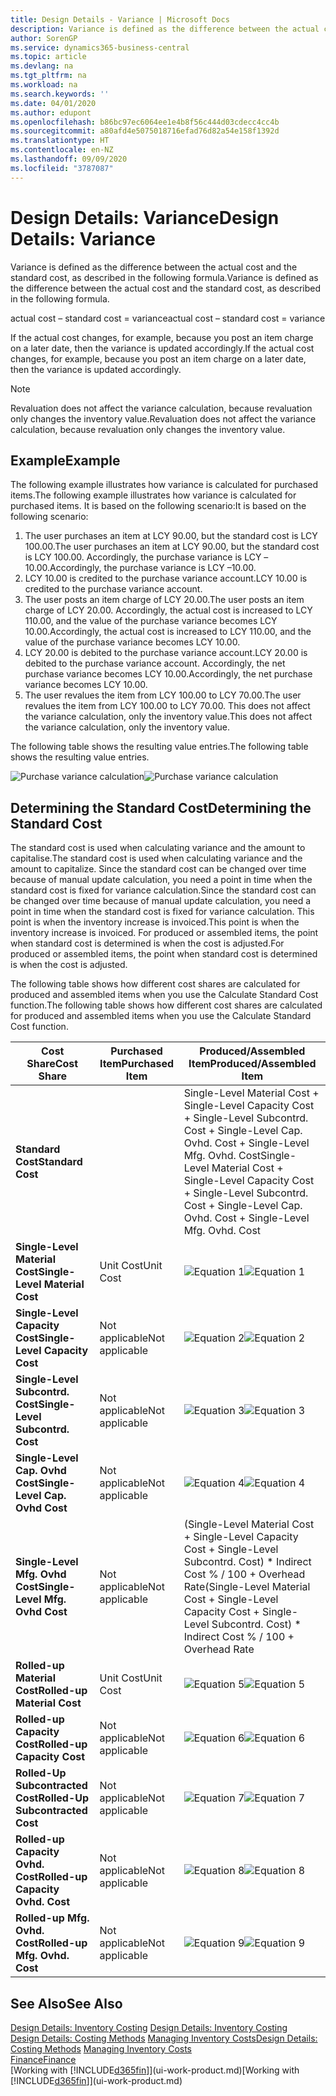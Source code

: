 ```yaml
---
title: Design Details - Variance | Microsoft Docs
description: Variance is defined as the difference between the actual cost and the standard cost, as described in the following formula.
author: SorenGP
ms.service: dynamics365-business-central
ms.topic: article
ms.devlang: na
ms.tgt_pltfrm: na
ms.workload: na
ms.search.keywords: ''
ms.date: 04/01/2020
ms.author: edupont
ms.openlocfilehash: b86bc97ec6064ee1e4b8f56c444d03cdecc4cc4b
ms.sourcegitcommit: a80afd4e5075018716efad76d82a54e158f1392d
ms.translationtype: HT
ms.contentlocale: en-NZ
ms.lasthandoff: 09/09/2020
ms.locfileid: "3787087"
---
```

# <a name="design-details-variance"></a><span data-ttu-id="6eb8e-103">Design Details: Variance</span><span class="sxs-lookup"><span data-stu-id="6eb8e-103">Design Details: Variance</span></span>
<span data-ttu-id="6eb8e-104">Variance is defined as the difference between the actual cost and the standard cost, as described in the following formula.</span><span class="sxs-lookup"><span data-stu-id="6eb8e-104">Variance is defined as the difference between the actual cost and the standard cost, as described in the following formula.</span></span>  

 <span data-ttu-id="6eb8e-105">actual cost – standard cost = variance</span><span class="sxs-lookup"><span data-stu-id="6eb8e-105">actual cost – standard cost = variance</span></span>  

 <span data-ttu-id="6eb8e-106">If the actual cost changes, for example, because you post an item charge on a later date, then the variance is updated accordingly.</span><span class="sxs-lookup"><span data-stu-id="6eb8e-106">If the actual cost changes, for example, because you post an item charge on a later date, then the variance is updated accordingly.</span></span>  

> [!NOTE]  
>  <span data-ttu-id="6eb8e-107">Revaluation does not affect the variance calculation, because revaluation only changes the inventory value.</span><span class="sxs-lookup"><span data-stu-id="6eb8e-107">Revaluation does not affect the variance calculation, because revaluation only changes the inventory value.</span></span>  

## <a name="example"></a><span data-ttu-id="6eb8e-108">Example</span><span class="sxs-lookup"><span data-stu-id="6eb8e-108">Example</span></span>  
 <span data-ttu-id="6eb8e-109">The following example illustrates how variance is calculated for purchased items.</span><span class="sxs-lookup"><span data-stu-id="6eb8e-109">The following example illustrates how variance is calculated for purchased items.</span></span> <span data-ttu-id="6eb8e-110">It is based on the following scenario:</span><span class="sxs-lookup"><span data-stu-id="6eb8e-110">It is based on the following scenario:</span></span>  

1.  <span data-ttu-id="6eb8e-111">The user purchases an item at LCY 90.00, but the standard cost is LCY 100.00.</span><span class="sxs-lookup"><span data-stu-id="6eb8e-111">The user purchases an item at LCY 90.00, but the standard cost is LCY 100.00.</span></span> <span data-ttu-id="6eb8e-112">Accordingly, the purchase variance is LCY –10.00.</span><span class="sxs-lookup"><span data-stu-id="6eb8e-112">Accordingly, the purchase variance is LCY –10.00.</span></span>  
2.  <span data-ttu-id="6eb8e-113">LCY 10.00 is credited to the purchase variance account.</span><span class="sxs-lookup"><span data-stu-id="6eb8e-113">LCY 10.00 is credited to the purchase variance account.</span></span>  
3.  <span data-ttu-id="6eb8e-114">The user posts an item charge of LCY 20.00.</span><span class="sxs-lookup"><span data-stu-id="6eb8e-114">The user posts an item charge of LCY 20.00.</span></span> <span data-ttu-id="6eb8e-115">Accordingly, the actual cost is increased to LCY 110.00, and the value of the purchase variance becomes LCY 10.00.</span><span class="sxs-lookup"><span data-stu-id="6eb8e-115">Accordingly, the actual cost is increased to LCY 110.00, and the value of the purchase variance becomes LCY 10.00.</span></span>  
4.  <span data-ttu-id="6eb8e-116">LCY 20.00 is debited to the purchase variance account.</span><span class="sxs-lookup"><span data-stu-id="6eb8e-116">LCY 20.00 is debited to the purchase variance account.</span></span> <span data-ttu-id="6eb8e-117">Accordingly, the net purchase variance becomes LCY 10.00.</span><span class="sxs-lookup"><span data-stu-id="6eb8e-117">Accordingly, the net purchase variance becomes LCY 10.00.</span></span>  
5.  <span data-ttu-id="6eb8e-118">The user revalues the item from LCY 100.00 to LCY 70.00.</span><span class="sxs-lookup"><span data-stu-id="6eb8e-118">The user revalues the item from LCY 100.00 to LCY 70.00.</span></span> <span data-ttu-id="6eb8e-119">This does not affect the variance calculation, only the inventory value.</span><span class="sxs-lookup"><span data-stu-id="6eb8e-119">This does not affect the variance calculation, only the inventory value.</span></span>  

 <span data-ttu-id="6eb8e-120">The following table shows the resulting value entries.</span><span class="sxs-lookup"><span data-stu-id="6eb8e-120">The following table shows the resulting value entries.</span></span>  

 <span data-ttu-id="6eb8e-121">![Purchase variance calculation](media/design_details_inventory_costing_11_purchase_variance.png "Purchase variance calculation")</span><span class="sxs-lookup"><span data-stu-id="6eb8e-121">![Purchase variance calculation](media/design_details_inventory_costing_11_purchase_variance.png "Purchase variance calculation")</span></span>  

## <a name="determining-the-standard-cost"></a><span data-ttu-id="6eb8e-122">Determining the Standard Cost</span><span class="sxs-lookup"><span data-stu-id="6eb8e-122">Determining the Standard Cost</span></span>  
 <span data-ttu-id="6eb8e-123">The standard cost is used when calculating variance and the amount to capitalise.</span><span class="sxs-lookup"><span data-stu-id="6eb8e-123">The standard cost is used when calculating variance and the amount to capitalize.</span></span> <span data-ttu-id="6eb8e-124">Since the standard cost can be changed over time because of manual update calculation, you need a point in time when the standard cost is fixed for variance calculation.</span><span class="sxs-lookup"><span data-stu-id="6eb8e-124">Since the standard cost can be changed over time because of manual update calculation, you need a point in time when the standard cost is fixed for variance calculation.</span></span> <span data-ttu-id="6eb8e-125">This point is when the inventory increase is invoiced.</span><span class="sxs-lookup"><span data-stu-id="6eb8e-125">This point is when the inventory increase is invoiced.</span></span> <span data-ttu-id="6eb8e-126">For produced or assembled items, the point when standard cost is determined is when the cost is adjusted.</span><span class="sxs-lookup"><span data-stu-id="6eb8e-126">For produced or assembled items, the point when standard cost is determined is when the cost is adjusted.</span></span>  

 <span data-ttu-id="6eb8e-127">The following table shows how different cost shares are calculated for produced and assembled items when you use the Calculate Standard Cost function.</span><span class="sxs-lookup"><span data-stu-id="6eb8e-127">The following table shows how different cost shares are calculated for produced and assembled items when you use the Calculate Standard Cost function.</span></span>  

|<span data-ttu-id="6eb8e-128">Cost Share</span><span class="sxs-lookup"><span data-stu-id="6eb8e-128">Cost Share</span></span>|<span data-ttu-id="6eb8e-129">Purchased Item</span><span class="sxs-lookup"><span data-stu-id="6eb8e-129">Purchased Item</span></span>|<span data-ttu-id="6eb8e-130">Produced/Assembled Item</span><span class="sxs-lookup"><span data-stu-id="6eb8e-130">Produced/Assembled Item</span></span>|  
|----------------|--------------------|------------------------------|  
|<span data-ttu-id="6eb8e-131">**Standard Cost**</span><span class="sxs-lookup"><span data-stu-id="6eb8e-131">**Standard Cost**</span></span>||<span data-ttu-id="6eb8e-132">Single-Level Material Cost + Single-Level Capacity Cost + Single-Level Subcontrd. Cost + Single-Level Cap. Ovhd. Cost + Single-Level Mfg. Ovhd. Cost</span><span class="sxs-lookup"><span data-stu-id="6eb8e-132">Single-Level Material Cost + Single-Level Capacity Cost + Single-Level Subcontrd. Cost + Single-Level Cap. Ovhd. Cost + Single-Level Mfg. Ovhd. Cost</span></span>|  
|<span data-ttu-id="6eb8e-133">**Single-Level Material Cost**</span><span class="sxs-lookup"><span data-stu-id="6eb8e-133">**Single-Level Material Cost**</span></span>|<span data-ttu-id="6eb8e-134">Unit Cost</span><span class="sxs-lookup"><span data-stu-id="6eb8e-134">Unit Cost</span></span>|<span data-ttu-id="6eb8e-135">![Equation 1](media/design_details_inventory_costing_11_equation_1.png "Equation 1")</span><span class="sxs-lookup"><span data-stu-id="6eb8e-135">![Equation 1](media/design_details_inventory_costing_11_equation_1.png "Equation 1")</span></span>|  
|<span data-ttu-id="6eb8e-136">**Single-Level Capacity Cost**</span><span class="sxs-lookup"><span data-stu-id="6eb8e-136">**Single-Level Capacity Cost**</span></span>|<span data-ttu-id="6eb8e-137">Not applicable</span><span class="sxs-lookup"><span data-stu-id="6eb8e-137">Not applicable</span></span>|<span data-ttu-id="6eb8e-138">![Equation 2](media/design_details_inventory_costing_11_equation_2.png "Equation 2")</span><span class="sxs-lookup"><span data-stu-id="6eb8e-138">![Equation 2](media/design_details_inventory_costing_11_equation_2.png "Equation 2")</span></span>|  
|<span data-ttu-id="6eb8e-139">**Single-Level Subcontrd. Cost**</span><span class="sxs-lookup"><span data-stu-id="6eb8e-139">**Single-Level Subcontrd. Cost**</span></span>|<span data-ttu-id="6eb8e-140">Not applicable</span><span class="sxs-lookup"><span data-stu-id="6eb8e-140">Not applicable</span></span>|<span data-ttu-id="6eb8e-141">![Equation 3](media/design_details_inventory_costing_11_equation_3.png "Equation 3")</span><span class="sxs-lookup"><span data-stu-id="6eb8e-141">![Equation 3](media/design_details_inventory_costing_11_equation_3.png "Equation 3")</span></span>|  
|<span data-ttu-id="6eb8e-142">**Single-Level Cap. Ovhd Cost**</span><span class="sxs-lookup"><span data-stu-id="6eb8e-142">**Single-Level Cap. Ovhd Cost**</span></span>|<span data-ttu-id="6eb8e-143">Not applicable</span><span class="sxs-lookup"><span data-stu-id="6eb8e-143">Not applicable</span></span>|<span data-ttu-id="6eb8e-144">![Equation 4](media/design_details_inventory_costing_11_equation_4.png "Equation 4")</span><span class="sxs-lookup"><span data-stu-id="6eb8e-144">![Equation 4](media/design_details_inventory_costing_11_equation_4.png "Equation 4")</span></span>|  
|<span data-ttu-id="6eb8e-145">**Single-Level Mfg. Ovhd Cost**</span><span class="sxs-lookup"><span data-stu-id="6eb8e-145">**Single-Level Mfg. Ovhd Cost**</span></span>|<span data-ttu-id="6eb8e-146">Not applicable</span><span class="sxs-lookup"><span data-stu-id="6eb8e-146">Not applicable</span></span>|<span data-ttu-id="6eb8e-147">(Single-Level Material Cost + Single-Level Capacity Cost + Single-Level Subcontrd. Cost) \* Indirect Cost % / 100 + Overhead Rate</span><span class="sxs-lookup"><span data-stu-id="6eb8e-147">(Single-Level Material Cost + Single-Level Capacity Cost + Single-Level Subcontrd. Cost) \* Indirect Cost % / 100 + Overhead Rate</span></span>|  
|<span data-ttu-id="6eb8e-148">**Rolled-up Material Cost**</span><span class="sxs-lookup"><span data-stu-id="6eb8e-148">**Rolled-up Material Cost**</span></span>|<span data-ttu-id="6eb8e-149">Unit Cost</span><span class="sxs-lookup"><span data-stu-id="6eb8e-149">Unit Cost</span></span>|<span data-ttu-id="6eb8e-150">![Equation 5](media/design_details_inventory_costing_11_equation_5.png "Equation 5")</span><span class="sxs-lookup"><span data-stu-id="6eb8e-150">![Equation 5](media/design_details_inventory_costing_11_equation_5.png "Equation 5")</span></span>|  
|<span data-ttu-id="6eb8e-151">**Rolled-up Capacity Cost**</span><span class="sxs-lookup"><span data-stu-id="6eb8e-151">**Rolled-up Capacity Cost**</span></span>|<span data-ttu-id="6eb8e-152">Not applicable</span><span class="sxs-lookup"><span data-stu-id="6eb8e-152">Not applicable</span></span>|<span data-ttu-id="6eb8e-153">![Equation 6](media/design_details_inventory_costing_11_equation_6.png "Equation 6")</span><span class="sxs-lookup"><span data-stu-id="6eb8e-153">![Equation 6](media/design_details_inventory_costing_11_equation_6.png "Equation 6")</span></span>|  
|<span data-ttu-id="6eb8e-154">**Rolled-Up Subcontracted Cost**</span><span class="sxs-lookup"><span data-stu-id="6eb8e-154">**Rolled-Up Subcontracted Cost**</span></span>|<span data-ttu-id="6eb8e-155">Not applicable</span><span class="sxs-lookup"><span data-stu-id="6eb8e-155">Not applicable</span></span>|<span data-ttu-id="6eb8e-156">![Equation 7](media/design_details_inventory_costing_11_equation_7.png "Equation 7")</span><span class="sxs-lookup"><span data-stu-id="6eb8e-156">![Equation 7](media/design_details_inventory_costing_11_equation_7.png "Equation 7")</span></span>|  
|<span data-ttu-id="6eb8e-157">**Rolled-up Capacity Ovhd. Cost**</span><span class="sxs-lookup"><span data-stu-id="6eb8e-157">**Rolled-up Capacity Ovhd. Cost**</span></span>|<span data-ttu-id="6eb8e-158">Not applicable</span><span class="sxs-lookup"><span data-stu-id="6eb8e-158">Not applicable</span></span>|<span data-ttu-id="6eb8e-159">![Equation 8](media/design_details_inventory_costing_11_equation_8.png "Equation 8")</span><span class="sxs-lookup"><span data-stu-id="6eb8e-159">![Equation 8](media/design_details_inventory_costing_11_equation_8.png "Equation 8")</span></span>|  
|<span data-ttu-id="6eb8e-160">**Rolled-up Mfg. Ovhd. Cost**</span><span class="sxs-lookup"><span data-stu-id="6eb8e-160">**Rolled-up Mfg. Ovhd. Cost**</span></span>|<span data-ttu-id="6eb8e-161">Not applicable</span><span class="sxs-lookup"><span data-stu-id="6eb8e-161">Not applicable</span></span>|<span data-ttu-id="6eb8e-162">![Equation 9](media/design_details_inventory_costing_11_equation_9.png "Equation 9")</span><span class="sxs-lookup"><span data-stu-id="6eb8e-162">![Equation 9](media/design_details_inventory_costing_11_equation_9.png "Equation 9")</span></span>|  

## <a name="see-also"></a><span data-ttu-id="6eb8e-163">See Also</span><span class="sxs-lookup"><span data-stu-id="6eb8e-163">See Also</span></span>  
 <span data-ttu-id="6eb8e-164">[Design Details: Inventory Costing](design-details-inventory-costing.md) </span><span class="sxs-lookup"><span data-stu-id="6eb8e-164">[Design Details: Inventory Costing](design-details-inventory-costing.md) </span></span>  
 <span data-ttu-id="6eb8e-165">[Design Details: Costing Methods](design-details-costing-methods.md) [Managing Inventory Costs](finance-manage-inventory-costs.md)</span><span class="sxs-lookup"><span data-stu-id="6eb8e-165">[Design Details: Costing Methods](design-details-costing-methods.md) [Managing Inventory Costs](finance-manage-inventory-costs.md)</span></span>  
 [<span data-ttu-id="6eb8e-166">Finance</span><span class="sxs-lookup"><span data-stu-id="6eb8e-166">Finance</span></span>](finance.md)  
 <span data-ttu-id="6eb8e-167">[Working with [!INCLUDE[d365fin](includes/d365fin_md.md)]](ui-work-product.md)</span><span class="sxs-lookup"><span data-stu-id="6eb8e-167">[Working with [!INCLUDE[d365fin](includes/d365fin_md.md)]](ui-work-product.md)</span></span>
